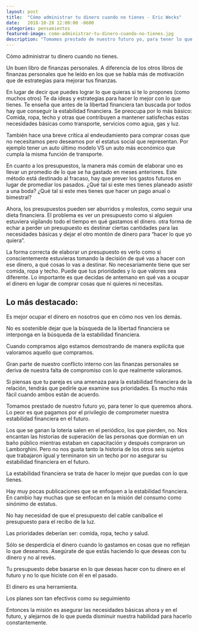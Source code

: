 ```yaml
---
layout: post
title:  "Cómo administrar tu dinero cuando no tienes - Eric Wecks"
date:   2018-10-28 12:00:00 -0600
categories: pensamientos
featured-image: como-administrar-tu-dinero-cuando-no-tienes.jpg
description: "Tomamos prestado de nuestro futuro yo, para tener lo que queremos ahora. Lo peor es que pagamos por el privilegio de comprometer nuestra estabilidad financiera en el futuro."
---
```


Cómo administrar tu dinero cuando no tienes.

Un buen libro de finanzas personales. A diferencia de los otros libros de finanzas personales que he leído en los que se habla más de motivación que de estrategias para mejorar tus finanzas.

En lugar de decir que puedes lograr lo que quieras si te lo propones (como muchos otros) Te da ideas y estrategias para hacer lo mejor con lo que tienes. Te enseña que antes de la libertad financiera tan buscada por todos hay que conseguir la estabilidad financiera. Se preocupa por lo más básico: Comida, ropa, techo y otras que contribuyen a mantener satisfechas estas necesidades básicas como transporte, servicios como agua, gas y luz.

También hace una breve crítica al endeudamiento para comprar cosas que no necesitamos pero deseamos por el estatus social que representan. Por ejemplo tener un auto último modelo VS un auto más económico que cumpla la misma función de transporte.

En cuanto a los presupuestos, la manera más común de elaborar uno es llevar un promedio de lo que se ha gastado en meses anteriores. Este método está destinado al fracaso, hay que prever los gastos futuros en lugar de promediar los pasados. ¿Qué tal si este mes tienes planeado asistir a una boda? ¿Qué tal si este mes tienes que hacer un pago anual o bimestral?

Ahora, los presupuestos pueden ser aburridos y molestos, como seguir una dieta financiera. El problema es ver un presupuesto como si alguien estuviera vigilando todo el tiempo en qué gastamos el dinero. otra forma de echar a perder un presupuesto es destinar ciertas cantidades para las necesidades básicas y dejar el otro montón de dinero para “hacer lo que yo quiera”.

La forma correcta de elaborar un presupuesto es verlo como si conscientemente estuvieras tomando la decisión de qué vas a hacer con ese dinero, a qué cosas lo vas a destinar. No necesariamente tiene que ser comida, ropa y techo. Puede que tus prioridades y lo que valores sea diferente. Lo importante es que decidas de antemano en qué vas a ocupar el dinero en lugar de comprar cosas que ni quieres ni necesitas.

## Lo más destacado:

Es mejor ocupar el dinero en nosotros que en cómo nos ven los demás.

No es sostenible dejar que la búsqueda de la libertad financiera se interponga en la búsqueda de la estabilidad financiera.

Cuando compramos algo estamos demostrando de manera explícita que valoramos aquello que compramos.

Gran parte de nuestro conflicto interno con las finanzas personales se deriva de nuestra falta de compromiso con lo que realmente valoramos.

Si piensas que tu pareja es una amenaza para la estabilidad financiera de la relación, tendrás que pedirle que examine sus prioridades. Es mucho más fácil cuando ambos están de acuerdo.

Tomamos prestado de nuestro futuro yo, para tener lo que queremos ahora. Lo peor es que pagamos por el privilegio de comprometer nuestra estabilidad financiera en el futuro.

Los que se ganan la lotería salen en el periódico, los que pierden, no. Nos encantan las historias de superación de las personas que dormían en un baño público mientras estaban en capacitación y después compraron un Lamborghini. Pero no nos gusta tanto la historia de los otros seis sujetos que trabajaron igual y terminaron sin un techo por no asegurar su estabilidad financiera en el futuro.

La estabilidad financiera se trata de hacer lo mejor que puedas con lo que tienes.

Hay muy pocas publicaciones que se enfoquen a la estabilidad financiera. En cambio hay muchas que se enfocan en la misión del consumo como sinónimo de estatus.

No hay necesidad de que el presupuesto del cable canibalice el presupuesto para el recibo de la luz.

Las prioridades deberían ser: comida, ropa, techo y salud.

Sólo se desperdicia el dinero cuando lo gastamos en cosas que no reflejan lo que deseamos. Asegúrate de que estás haciendo lo que deseas con tu dinero y no al revés.

Tu presupuesto debe basarse en lo que deseas hacer con tu dinero en el futuro y no lo que hiciste con él en el pasado.

El dinero es una herramienta.

Los planes son tan efectivos como su seguimiento

Entonces la misión es asegurar las necesidades básicas ahora y en el futuro, y alejarnos de lo que pueda disminuir nuestra habilidad para hacerlo constantemente.